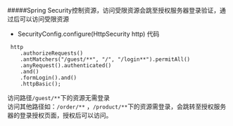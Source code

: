 #####Spring Security控制资源，访问受限资源会跳至授权服务器登录验证，通过后可以访问受限资源

* SecurityConfig.configure(HttpSecurity http) 代码
```
 http
    .authorizeRequests()
    .antMatchers("/guest/**", "/", "/login**").permitAll()
    .anyRequest().authenticated()
    .and()
    .formLogin().and()
    .httpBasic();
```
访问路径`/guest/**`下的资源无需登录 <br/>
访问其他路径如：`/order/**` ，`/product/**`下的资源需登录，会跳转至授权服务器的登录授权页面，授权后可以访问。

